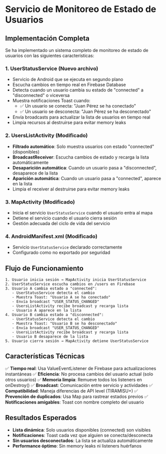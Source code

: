 # Servicio de Monitoreo de Estado de Usuarios

## Implementación Completa

Se ha implementado un sistema completo de monitoreo de estado de usuarios con las siguientes características:

### 1. **UserStatusService** (Nuevo archivo)
- Servicio de Android que se ejecuta en segundo plano
- Escucha cambios en tiempo real en Firebase Database
- Detecta cuando un usuario cambia su estado de "connected" a "disconnected" o viceversa
- Muestra notificaciones Toast cuando:
  - ✅ Un usuario se conecta: "Juan Pérez se ha conectado"
  - ✅ Un usuario se desconecta: "Juan Pérez se ha desconectado"
- Envía broadcasts para actualizar la lista de usuarios en tiempo real
- Limpia recursos al destruirse para evitar memory leaks

### 2. **UsersListActivity** (Modificado)
- **Filtrado automático**: Solo muestra usuarios con estado "connected" (disponibles)
- **BroadcastReceiver**: Escucha cambios de estado y recarga la lista automáticamente
- **Desaparición automática**: Cuando un usuario pasa a "disconnected", desaparece de la lista
- **Aparición automática**: Cuando un usuario pasa a "connected", aparece en la lista
- Limpia el receiver al destruirse para evitar memory leaks

### 3. **MapActivity** (Modificado)
- Inicia el servicio `UserStatusService` cuando el usuario entra al mapa
- Detiene el servicio cuando el usuario cierra sesión
- Gestión adecuada del ciclo de vida del servicio

### 4. **AndroidManifest.xml** (Modificado)
- Servicio `UserStatusService` declarado correctamente
- Configurado como no exportado por seguridad

## Flujo de Funcionamiento

```
1. Usuario inicia sesión → MapActivity inicia UserStatusService
2. UserStatusService escucha cambios en /users en Firebase
3. Usuario A cambia estado a "connected":
   - UserStatusService detecta el cambio
   - Muestra Toast: "Usuario A se ha conectado"
   - Envía broadcast "USER_STATUS_CHANGED"
   - UsersListActivity recibe broadcast y recarga lista
   - Usuario A aparece en la lista
4. Usuario B cambia estado a "disconnected":
   - UserStatusService detecta el cambio
   - Muestra Toast: "Usuario B se ha desconectado"
   - Envía broadcast "USER_STATUS_CHANGED"
   - UsersListActivity recibe broadcast y recarga lista
   - Usuario B desaparece de la lista
5. Usuario cierra sesión → MapActivity detiene UserStatusService
```

## Características Técnicas

✅ **Tiempo real**: Usa ValueEventListener de Firebase para actualizaciones instantáneas
✅ **Eficiencia**: No procesa cambios del usuario actual (solo otros usuarios)
✅ **Memoria limpia**: Remueve todos los listeners en onDestroy()
✅ **Broadcast**: Comunicación entre servicio y actividades
✅ **Compatibilidad**: Maneja diferencias de API level (TIRAMISU+)
✅ **Prevención de duplicados**: Usa Map para rastrear estados previos
✅ **Notificaciones amigables**: Toast con nombre completo del usuario

## Resultados Esperados

- **Lista dinámica**: Solo usuarios disponibles (connected) son visibles
- **Notificaciones**: Toast cada vez que alguien se conecta/desconecta
- **Sin usuarios desconectados**: La lista se actualiza automáticamente
- **Performance óptimo**: Sin memory leaks ni listeners huérfanos
